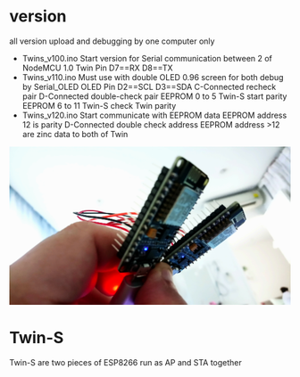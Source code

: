 # version
  all version upload and debugging by one computer only 
- Twins_v100.ino  Start version for Serial communication between 2 of NodeMCU 1.0
                  Twin Pin  D7==RX   D8==TX
- Twins_v110.ino  Must use with double OLED 0.96 screen for both debug by Serial_OLED
                  OLED Pin  D2==SCL  D3==SDA
                  C-Connected recheck pair
                  D-Connected double-check pair
                  EEPROM 0 to 5 Twin-S start parity
                  EEPROM 6 to 11 Twin-S check Twin parity
- Twins_v120.ino  Start communicate with EEPROM data 
                  EEPROM address 12 is parity D-Connected double check address
                  EEPROM address >12 are zinc data to both of Twin 



![Twin-S](https://github.com/SmazControl/Twin-S/blob/master/DSC_0049.JPG?raw=true)
# Twin-S
Twin-S are two pieces of ESP8266 run as AP and STA together




